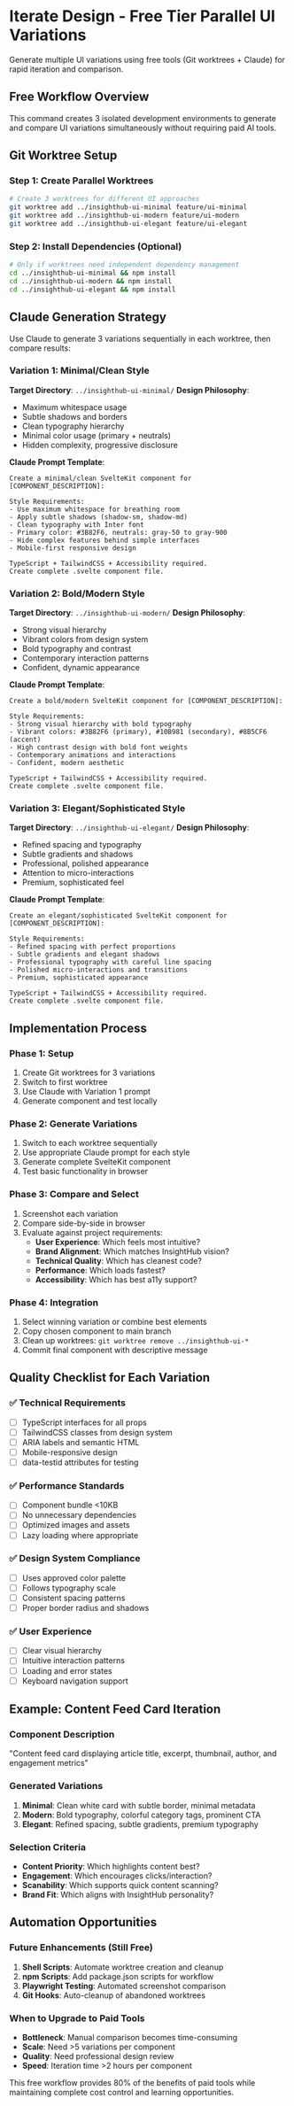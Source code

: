 # Iterate Design - Free Tier Parallel UI Variations

Generate multiple UI variations using free tools (Git worktrees + Claude) for rapid iteration and comparison.

## Free Workflow Overview

This command creates 3 isolated development environments to generate and compare UI variations simultaneously without requiring paid AI tools.

## Git Worktree Setup

### Step 1: Create Parallel Worktrees
```bash
# Create 3 worktrees for different UI approaches
git worktree add ../insighthub-ui-minimal feature/ui-minimal
git worktree add ../insighthub-ui-modern feature/ui-modern  
git worktree add ../insighthub-ui-elegant feature/ui-elegant
```

### Step 2: Install Dependencies (Optional)
```bash
# Only if worktrees need independent dependency management
cd ../insighthub-ui-minimal && npm install
cd ../insighthub-ui-modern && npm install
cd ../insighthub-ui-elegant && npm install
```

## Claude Generation Strategy

Use Claude to generate 3 variations sequentially in each worktree, then compare results:

### Variation 1: Minimal/Clean Style
**Target Directory**: `../insighthub-ui-minimal/`
**Design Philosophy**: 
- Maximum whitespace usage
- Subtle shadows and borders
- Clean typography hierarchy
- Minimal color usage (primary + neutrals)
- Hidden complexity, progressive disclosure

**Claude Prompt Template**:
```
Create a minimal/clean SvelteKit component for [COMPONENT_DESCRIPTION]:

Style Requirements:
- Use maximum whitespace for breathing room
- Apply subtle shadows (shadow-sm, shadow-md)
- Clean typography with Inter font
- Primary color: #3B82F6, neutrals: gray-50 to gray-900
- Hide complex features behind simple interfaces
- Mobile-first responsive design

TypeScript + TailwindCSS + Accessibility required.
Create complete .svelte component file.
```

### Variation 2: Bold/Modern Style  
**Target Directory**: `../insighthub-ui-modern/`
**Design Philosophy**:
- Strong visual hierarchy
- Vibrant colors from design system
- Bold typography and contrast
- Contemporary interaction patterns
- Confident, dynamic appearance

**Claude Prompt Template**:
```
Create a bold/modern SvelteKit component for [COMPONENT_DESCRIPTION]:

Style Requirements:
- Strong visual hierarchy with bold typography
- Vibrant colors: #3B82F6 (primary), #10B981 (secondary), #8B5CF6 (accent)
- High contrast design with bold font weights
- Contemporary animations and interactions
- Confident, modern aesthetic

TypeScript + TailwindCSS + Accessibility required.
Create complete .svelte component file.
```

### Variation 3: Elegant/Sophisticated Style
**Target Directory**: `../insighthub-ui-elegant/`
**Design Philosophy**:
- Refined spacing and typography
- Subtle gradients and shadows
- Professional, polished appearance
- Attention to micro-interactions
- Premium, sophisticated feel

**Claude Prompt Template**:
```
Create an elegant/sophisticated SvelteKit component for [COMPONENT_DESCRIPTION]:

Style Requirements:
- Refined spacing with perfect proportions
- Subtle gradients and elegant shadows
- Professional typography with careful line spacing
- Polished micro-interactions and transitions
- Premium, sophisticated appearance

TypeScript + TailwindCSS + Accessibility required.
Create complete .svelte component file.
```

## Implementation Process

### Phase 1: Setup
1. Create Git worktrees for 3 variations
2. Switch to first worktree
3. Use Claude with Variation 1 prompt
4. Generate component and test locally

### Phase 2: Generate Variations
1. Switch to each worktree sequentially
2. Use appropriate Claude prompt for each style
3. Generate complete SvelteKit component
4. Test basic functionality in browser

### Phase 3: Compare and Select
1. Screenshot each variation
2. Compare side-by-side in browser
3. Evaluate against project requirements:
   - **User Experience**: Which feels most intuitive?
   - **Brand Alignment**: Which matches InsightHub vision?
   - **Technical Quality**: Which has cleanest code?
   - **Performance**: Which loads fastest?
   - **Accessibility**: Which has best a11y support?

### Phase 4: Integration
1. Select winning variation or combine best elements
2. Copy chosen component to main branch
3. Clean up worktrees: `git worktree remove ../insighthub-ui-*`
4. Commit final component with descriptive message

## Quality Checklist for Each Variation

### ✅ Technical Requirements
- [ ] TypeScript interfaces for all props
- [ ] TailwindCSS classes from design system
- [ ] ARIA labels and semantic HTML
- [ ] Mobile-responsive design
- [ ] data-testid attributes for testing

### ✅ Performance Standards
- [ ] Component bundle <10KB
- [ ] No unnecessary dependencies
- [ ] Optimized images and assets
- [ ] Lazy loading where appropriate

### ✅ Design System Compliance
- [ ] Uses approved color palette
- [ ] Follows typography scale
- [ ] Consistent spacing patterns
- [ ] Proper border radius and shadows

### ✅ User Experience
- [ ] Clear visual hierarchy
- [ ] Intuitive interaction patterns
- [ ] Loading and error states
- [ ] Keyboard navigation support

## Example: Content Feed Card Iteration

### Component Description
"Content feed card displaying article title, excerpt, thumbnail, author, and engagement metrics"

### Generated Variations
1. **Minimal**: Clean white card with subtle border, minimal metadata
2. **Modern**: Bold typography, colorful category tags, prominent CTA
3. **Elegant**: Refined spacing, subtle gradients, premium typography

### Selection Criteria
- **Content Priority**: Which highlights content best?
- **Engagement**: Which encourages clicks/interaction?
- **Scanability**: Which supports quick content scanning?
- **Brand Fit**: Which aligns with InsightHub personality?

## Automation Opportunities

### Future Enhancements (Still Free)
1. **Shell Scripts**: Automate worktree creation and cleanup
2. **npm Scripts**: Add package.json scripts for workflow
3. **Playwright Testing**: Automated screenshot comparison
4. **Git Hooks**: Auto-cleanup of abandoned worktrees

### When to Upgrade to Paid Tools
- **Bottleneck**: Manual comparison becomes time-consuming
- **Scale**: Need >5 variations per component
- **Quality**: Need professional design review
- **Speed**: Iteration time >2 hours per component

This free workflow provides 80% of the benefits of paid tools while maintaining complete cost control and learning opportunities. 